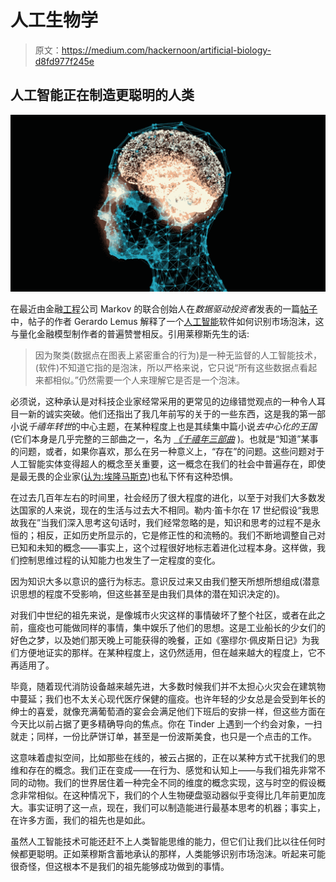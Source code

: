# 人工生物学

> 原文：<https://medium.com/hackernoon/artificial-biology-d8fd977f245e>

## 人工智能正在制造更聪明的人类

![](img/17ef74cf3c8ad578677bd0d65072511d.png)

在最近由金融[工程](https://hackernoon.com/tagged/engineering)公司 Markov 的联合创始人在*数据驱动投资者*发表的一篇[帖子](/datadriveninvestor/can-ai-identify-a-financial-bubble-5c64cca809e8)中，帖子的作者 Gerardo Lemus 解释了一个[人工智能](https://hackernoon.com/tagged/artificially-intelligence)软件如何识别市场泡沫，这与量化金融模型制作者的普遍赞誉相反。引用莱穆斯先生的话:

> 因为聚类(数据点在图表上紧密重合的行为)是一种无监督的人工智能技术，(软件)不知道它指的是泡沫，所以严格来说，它只说“所有这些数据点看起来都相似。”仍然需要一个人来理解它是否是一个泡沫。

必须说，这种承认是对科技企业家经常采用的更常见的边缘错觉观点的一种令人耳目一新的诚实突破。他们还指出了我几年前写的关于的一些东西，这是我的第一部小说*千禧年转世*的中心主题，在某种程度上也是其续集中篇小说*去中心化的王国*(它们本身是几乎完整的三部曲之一，名为 [*《千禧年三部曲*](https://www.amazon.com/gp/bookseries/B07HMLQ8VZ/ref=dp_st_1517516048) )。也就是“知道”某事的问题，或者，如果你喜欢，那么在另一种意义上，“存在”的问题。这些问题对于人工智能实体变得超人的概念至关重要，这一概念在我们的社会中普遍存在，即使是最无畏的企业家([认为:埃隆马斯克](https://www.vanityfair.com/news/2017/03/elon-musk-billion-dollar-crusade-to-stop-ai-space-x))也私下怀有这种恐惧。

在过去几百年左右的时间里，社会经历了很大程度的进化，以至于对我们大多数发达国家的人来说，现在的生活与过去大不相同。勒内·笛卡尔在 17 世纪假设“我思故我在”当我们深入思考这句话时，我们经常忽略的是，知识和思考的过程不是永恒的；相反，正如历史所显示的，它是修正性的和流畅的。我们不断地调整自己对已知和未知的概念——事实上，这个过程很好地标志着进化过程本身。这样做，我们控制思维过程的认知能力也发生了一定程度的变化。

因为知识大多以意识的盛行为标志。意识反过来又由我们整天所想所想组成(潜意识思想的程度不受影响，但这些甚至是由我们具体的潜在知识决定的)。

对我们中世纪的祖先来说，是像城市火灾这样的事情破坏了整个社区，或者在此之前，瘟疫也可能做同样的事情，集中娱乐了他们的思想。这是工业船长的少女们的好色之梦，以及她们那天晚上可能获得的晚餐，正如《塞缪尔·佩皮斯日记》为我们方便地证实的那样。在某种程度上，这仍然适用，但在越来越大的程度上，它不再适用了。

毕竟，随着现代消防设备越来越先进，大多数时候我们并不太担心火灾会在建筑物中蔓延；我们也不太关心现代医疗保健的瘟疫。也许年轻的少女总是会受到年长的绅士的喜爱，就像充满葡萄酒的宴会会满足他们下班后的安排一样，但这些方面在今天比以前占据了更多精确导向的焦点。你在 Tinder 上遇到一个约会对象，一扫就走；同样，一份比萨饼订单，甚至是一份波斯美食，也只是一个点击的工作。

这意味着虚拟空间，比如那些在线的，被云占据的，正在以某种方式干扰我们的思维和存在的概念。我们正在变成——在行为、感觉和认知上——与我们祖先非常不同的动物。我们的世界居住着一种完全不同的维度的概念实现，这与时空的假设概念非常相似。在这种情况下，我们的个人生物硬盘驱动器似乎变得比几年前更加庞大。事实证明了这一点，现在，我们可以制造能进行最基本思考的机器；事实上，在许多方面，我们的祖先也是如此。

虽然人工智能技术可能还赶不上人类智能思维的能力，但它们让我们比以往任何时候都更聪明。正如莱穆斯含蓄地承认的那样，人类能够识别市场泡沫。听起来可能很奇怪，但这根本不是我们的祖先能够成功做到的事情。